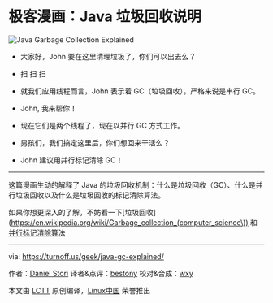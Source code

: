 极客漫画：Java 垃圾回收说明
=====

![Java Garbage Collection Explained](https://github.com/LCTT/comic/raw/master/turnoff.us/java-gc-explained/java-gc-explained.png)

- 大家好，John 要在这里清理垃圾了，你们可以出去么？

- 扫 扫 扫
- 就我们应用线程而言，John 表示着 GC（垃圾回收），严格来说是串行 GC。

- John, 我来帮你！
- 现在它们是两个线程了，现在以并行 GC 方式工作。

- 男孩们，我们搞定这里后，你们想回来干活么？
- John 建议用并行标记清除 GC！

---

这篇漫画生动的解释了 Java 的垃圾回收机制：什么是垃圾回收（GC）、什么是并行垃圾回收以及什么是垃圾回收的标记清除算法。

如果你想更深入的了解，不妨看一下[垃圾回收](https://en.wikipedia.org/wiki/Garbage_collection_(computer_science\)) 和[并行标记清除算法](https://en.wikipedia.org/wiki/Concurrent_mark_sweep_collector)

----

via: https://turnoff.us/geek/java-gc-explained/

作者：[Daniel Stori][a]
译者&点评：[bestony](https://github.com/bestony)
校对&合成：[wxy](https://github.com/wxy)

本文由 [LCTT](https://github.com/LCTT/TranslateProject) 原创编译，[Linux中国](https://linux.cn/) 荣誉推出

[a]:http://turnoff.us/about/
